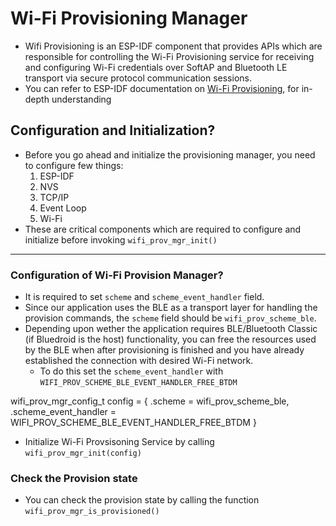# Wi-Fi Provisioning Manager

- Wifi Provisioning is an ESP-IDF component that provides APIs which are responsible for controlling the Wi-Fi Provisioning service for receiving and configuring Wi-Fi credentials over SoftAP and Bluetooth LE transport via secure protocol communication sessions.
- You can refer to ESP-IDF documentation on [Wi-Fi Provisioning](https://docs.espressif.com/projects/esp-idf/en/stable/esp32/api-reference/provisioning/wifi_provisioning.html#_CPPv418wifi_prov_mgr_init22wifi_prov_mgr_config_t), for in-depth understanding

## Configuration and Initialization?
- Before you go ahead and initialize the provisioning manager, you need to configure few things:
    1. ESP-IDF
    2. NVS
    3. TCP/IP
    4. Event Loop
    5. Wi-Fi
- These are critical components which are required to configure and initialize before invoking `wifi_prov_mgr_init()`
---
### Configuration of Wi-Fi Provision Manager?

- It is required to set `scheme` and `scheme_event_handler` field.
- Since our application uses the BLE as a transport layer for handling the provision commands, the `scheme` field should be `wifi_prov_scheme_ble`.
- Depending upon wether the application requires BLE/Bluetooth Classic (if Bluedroid is the host) functionality, you can free the resources used by the BLE when after provisioning is finished and you have already established the connection with desired Wi-Fi network.
    - To do this set the `scheme_event_handler` with `WIFI_PROV_SCHEME_BLE_EVENT_HANDLER_FREE_BTDM`

wifi_prov_mgr_config_t config = {
    .scheme = wifi_prov_scheme_ble,                         
    .scheme_event_handler = WIFI_PROV_SCHEME_BLE_EVENT_HANDLER_FREE_BTDM
}
- Initialize Wi-Fi Provsisoning Service by calling `wifi_prov_mgr_init(config)`

### Check the Provision state
- You can check the provision state by calling the function `wifi_prov_mgr_is_provisioned()`
    
